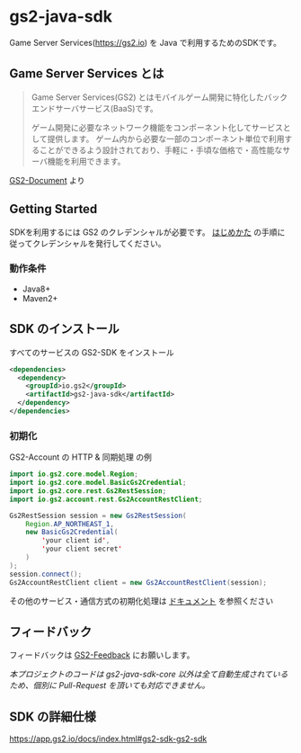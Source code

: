 # gs2-java-sdk

Game Server Services(https://gs2.io) を Java で利用するためのSDKです。

## Game Server Services とは

> Game Server Services(GS2) とはモバイルゲーム開発に特化したバックエンドサーバサービス(BaaS)です。
>
>   ゲーム開発に必要なネットワーク機能をコンポーネント化してサービスとして提供します。 ゲーム内から必要な一部のコンポーネント単位で利用することができるよう設計されており、手軽に・手頃な価格で・高性能なサーバ機能を利用できます。

[GS2-Document](https://app.gs2.io/docs/index.html) より

## Getting Started

SDKを利用するには GS2 のクレデンシャルが必要です。
[はじめかた](https://app.gs2.io/docs/index.html?java#get-start) の手順に従ってクレデンシャルを発行してください。

### 動作条件

- Java8+
- Maven2+

## SDK のインストール

すべてのサービスの GS2-SDK をインストール

```xml
<dependencies>
  <dependency>
    <groupId>io.gs2</groupId>
    <artifactId>gs2-java-sdk</artifactId>
  </dependency>
</dependencies>
```

### 初期化

GS2-Account の HTTP & 同期処理 の例

```java
import io.gs2.core.model.Region;
import io.gs2.core.model.BasicGs2Credential;
import io.gs2.core.rest.Gs2RestSession;
import io.gs2.account.rest.Gs2AccountRestClient;

Gs2RestSession session = new Gs2RestSession(
    Region.AP_NORTHEAST_1,
    new BasicGs2Credential(
        'your client id',
        'your client secret'
    )
);
session.connect();
Gs2AccountRestClient client = new Gs2AccountRestClient(session);
```

その他のサービス・通信方式の初期化処理は [ドキュメント](https://app.gs2.io/docs/index.html?java#gs2-sdk-account-initialize) を参照ください

## フィードバック

フィードバックは [GS2-Feedback](https://github.com/gs2io/gs2-feedback/issues) にお願いします。

*本プロジェクトのコードは gs2-java-sdk-core 以外は全て自動生成されているため、個別に Pull-Request を頂いても対応できません。*

## SDK の詳細仕様

https://app.gs2.io/docs/index.html#gs2-sdk-gs2-sdk